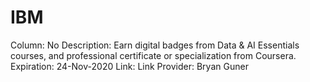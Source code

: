 # IBM

Column: No
Description: Earn digital badges from Data & AI Essentials courses, and professional certificate or specialization from Coursera.
Expiration: 24-Nov-2020
Link: Link
Provider: Bryan Guner
